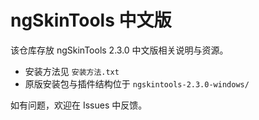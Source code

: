 # ngSkinTools 中文版

该仓库存放 ngSkinTools 2.3.0 中文版相关说明与资源。

- 安装方法见 `安装方法.txt`
- 原版安装包与插件结构位于 `ngskintools-2.3.0-windows/`

如有问题，欢迎在 Issues 中反馈。